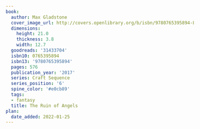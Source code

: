 ```yaml
---
book:
  author: Max Gladstone
  cover_image_url: http://covers.openlibrary.org/b/isbn/9780765395894-L.jpg
  dimensions:
    height: 21.0
    thickness: 3.8
    width: 12.7
  goodreads: '31433704'
  isbn10: 0765395894
  isbn13: '9780765395894'
  pages: 576
  publication_year: '2017'
  series: Craft Sequence
  series_position: '6'
  spine_color: '#e0cb89'
  tags:
  - fantasy
  title: The Ruin of Angels
plan:
  date_added: 2022-01-25
---
```

